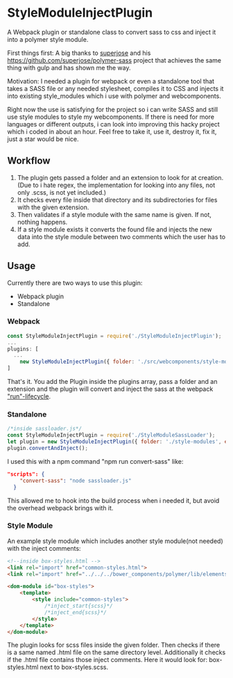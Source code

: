 # StyleModuleInjectPlugin
A Webpack plugin or standalone class to convert sass to css and inject it into a polymer style module.

First things first: A big thanks to [superjose](https://github.com/superjose) and his https://github.com/superjose/polymer-sass project that achieves the same thing with gulp and has shown me the way.

Motivation: I needed a plugin for webpack or even a standalone tool that takes a SASS file or any needed stylesheet, compiles it to CSS and injects it into existing style_modules which i use with polymer and webcomponents.

Right now the use is satisfying for the project so i can write SASS and still use style modules to style my webcomponents. If there is need for more languages or different outputs, i can look into improving this hacky project which i coded in about an hour.
Feel free to take it, use it, destroy it, fix it, just a star would be nice. 

## Workflow
1. The plugin gets passed a folder and an extension to look for at creation.(Due to i hate regex, the implementation for looking into any files, not only .scss, is not yet included.)
1. It checks every file inside that directory and its subdirectories for files with the given extension. 
1. Then validates if a style module with the same name is given. If not, nothing happens.
1. If a style module exists it converts the found file and injects the new data into the style module between two comments which the user has to add.

## Usage
Currently there are two ways to use this plugin:
* Webpack plugin
* Standalone
### Webpack
```javascript
const StyleModuleInjectPlugin = require('./StyleModuleInjectPlugin');
...
plugins: [
  ...
	new StyleModuleInjectPlugin({ folder: './src/webcomponents/style-modules', extension: /\.scss$/ }),
]
``` 
That's it. You add the Plugin inside the plugins array, pass a folder and an extension and the plugin will convert and inject the sass at the webpack ["run"-lifecycle](https://webpack.js.org/api/compiler-hooks/#run).

### Standalone
```javascript
/*inside sassloader.js*/
const StyleModuleInjectPlugin = require('./StyleModuleSassLoader');
let plugin = new StyleModuleInjectPlugin({ folder: './style-modules', extension: /\.scss$/ });
plugin.convertAndInject();
``` 
I used this with a npm command "npm run convert-sass" like:
```json
"scripts": {
    "convert-sass": "node sassloader.js"
  }
```
This allowed me to hook into the build process when i needed it, but avoid the overhead webpack brings with it. 

### Style Module
An example style module which includes another style module(not needed) with the inject comments:
```html
<!--inside box-styles.html -->
<link rel="import" href="common-styles.html">
<link rel="import" href="../../../bower_components/polymer/lib/elements/custom-style.html">

<dom-module id="box-styles">
	<template>
		<style include="common-styles">
			/*inject_start{scss}*/	
			/*inject_end{scss}*/
		</style>
	</template>
</dom-module>
```
The plugin looks for scss files inside the given folder. Then checks if there is a same named .html file on the same directory level. Additionally it checks if the .html file contains those inject comments. Here it would look for: box-styles.html next to box-styles.scss.
